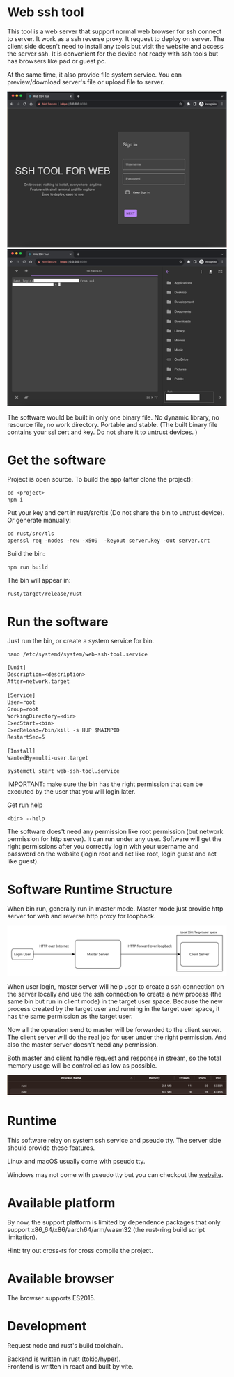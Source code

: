 # Web ssh tool

This tool is a web server that support normal web browser for ssh connect to server. It work as a ssh reverse proxy. It request to deploy on server. The client side doesn't need to install any tools but visit the website and access the server ssh. It is convenient for the device not ready with ssh tools but has browsers like pad or guest pc.

At the same time, it also provide file system service. You can preview/download server's file or upload file to server.

<img src="doc/login.png"/>

<img src="doc/interface.png"/>

The software would be built in only one binary file. No dynamic library, no resource file, no work directory. Portable and stable. (The built binary file contains your ssl cert and key. Do not share it to untrust devices. )

# Get the software

Project is open source. To build the app (after clone the project):

```console
cd <project>
npm i
```

Put your key and cert in rust/src/tls (Do not share the bin to untrust device).
Or generate manually:

```console
cd rust/src/tls
openssl req -nodes -new -x509  -keyout server.key -out server.crt
```

Build the bin:

```console
npm run build
```

The bin will appear in:

```console
rust/target/release/rust
```

# Run the software

Just run the bin, or create a system service for bin.

```console
nano /etc/systemd/system/web-ssh-tool.service
```

```console
[Unit]
Description=<description>
After=network.target

[Service]
User=root
Group=root
WorkingDirectory=<dir>
ExecStart=<bin>
ExecReload=/bin/kill -s HUP $MAINPID
RestartSec=5

[Install]
WantedBy=multi-user.target
```

```console
systemctl start web-ssh-tool.service
```

IMPORTANT: make sure the bin has the right permission that can be executed by the user that you will login later.

Get run help

```console
<bin> --help
```

The software does't need any permission like root permission (but network permission for http server). It can run under any user. Software will get the right permissions after you correctly login with your username and password on the website (login root and act like root, login guest and act like guest).

# Software Runtime Structure

When bin run, generally run in master mode. Master mode just provide http server for web and reverse http proxy for loopback.

<img src="doc/structure.svg"/>

When user login, master server will help user to create a ssh connection on the server locally and use the ssh connection to create a new process (the same bin but run in client mode) in the target user space. Because the new process created by the target user and running in the target user space, it has the same permission as the target user.

Now all the operation send to master will be forwarded to the client server. The client server will do the real job for user under the right permission. And also the master server doesn't need any permission.

Both master and client handle request and response in stream, so the total memory usage will be controlled as low as possible.

<img src="doc/memory-usage.png"/>

# Runtime

This software relay on system ssh service and pseudo tty. The server side should provide these features.

Linux and macOS usually come with pseudo tty.

Windows may not come with pseudo tty but you can checkout the [website](https://devblogs.microsoft.com/commandline/windows-command-line-introducing-the-windows-pseudo-console-conpty/).

# Available platform

By now, the support platform is limited by dependence packages that only support x86_64/x86/aarch64/arm/wasm32 (the rust-ring build script limitation).

Hint: try out cross-rs for cross compile the project.

# Available browser

The browser supports ES2015.

# Development

Request node and rust's build toolchain.

Backend is written in rust (tokio/hyper).<br/>
Frontend is written in react and built by vite.<br/>
